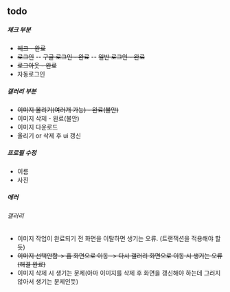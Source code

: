 ## todo

##### 체크 부분
- ~~체크 - 완료~~
- ~~로그인~~
-- ~~구글 로그인 - 완료~~
-- ~~일반 로그인 - 완료~~ 
- ~~로그아웃 - 완료~~
- 자동로그인

##### 갤러리 부분
- ~~이미지 올리기(여러개 가능) - 완료(불안)~~
- 이미지 삭제 - 완료(불안)  
- 이미지 다운로드
- 올리기 or 삭제 후 ui 갱신

##### 프로필 수정

- 이름
- 사진

##### 에러

###### 갤러리
- 이미지 작업이 완료되기 전 화면을 이탈하면 생기는 오류. (트랜잭션을 적용해야 할 듯)
- ~~이미지 선택안함-> 홈 화면으로 이동 -> 다시 갤러리 화면으로 이동 시 생기는 오류 (해결 완료)~~
- 이미지 삭제 시 생기는 문제(아마 이미지를 삭제 후 화면을 갱신해야 하는데 그러지 않아서 생기는 문제인듯)